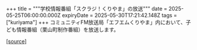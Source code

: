 +++
title = """学校情報番組「スクラジ！くりやま」の放送"""
date = 2025-05-25T06:00:00.000Z
expiryDate = 2025-05-30T17:21:42.148Z
tags = ["kuriyama"]
+++
コミュニティFM放送局「エフエムくりやま」内において、子ども情報番組（栗山町制作番組）を放送します。

[[source]](https://www.town.kuriyama.hokkaido.jp/soshiki/53/31279.html)
